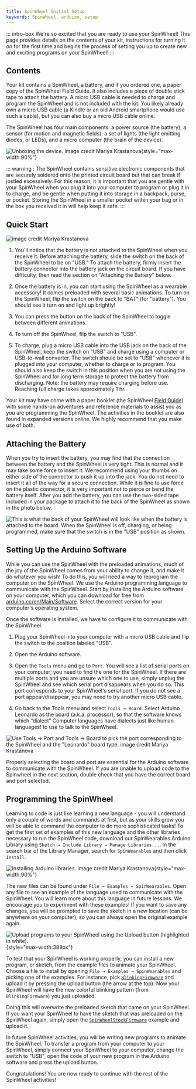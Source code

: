 ```yaml
---
title: SpinWheel Initial Setup
keywords: SpinWheel, arduino, setup
---
```


::: intro-box
We're so excited that you are ready to use your SpinWheel! This page provides details on
the contents of your kit, instructions for turning it on for the first time and begins the
process of setting you up to create new and exciting programs on your SpinWheel!
:::

## Contents

Your kit contains a SpinWheel, a battery, and if you ordered one, a paper copy of the SpinWheel Field Guide. 
It also includes a piece of double stick tape to attach the battery.
A micro USB cable is needed to charge and program the SpinWheel and is not included with the kit. 
You likely already own a micro USB cable (a Kindle or an old Android smartphone would use such a cable), but you can also buy a micro USB cable online.

The SpinWheel has four main components: a power source (the battery), a sensor (for motion and magnetic fields), a set of lights (the light emitting diodes, or LEDs), and a micro computer (the brain of the device).

![Unboxing the device. <a class="imagecredit" href="https://monochra.com/">image credit Mariya Krastanova</a>](/images/quickstart/unboxing.small.png "Unboxing the device."){style="max-width:90%"}

::: warning :
The SpinWheel contains sensitive electronic components that are securely soldered onto the printed circuit board but that can break if jostled excessively. For this reason, it is important that you are gentle with your SpinWheel when you plug it into your computer to program or plug it in to charge, and be gentle when putting it into storage in a backpack, purse, or pocket. Storing the SpinWheel in a smaller pocket within your bag or in the box you received it in will help keep it safe. 
:::


## Quick Start

![<a class="imagecredit" href="https://monochra.com/">image credit Mariya Krastanova</a>](/images/quickstart/arduino_library_setup.small.png "Arduino setup.")

1. You'll notice that the battery is not attached to the SpinWheel when you receive it. Before attaching the battery, slide the switch on the back of the SpinWheel to be on "USB." To attach the battery, firmly insert the battery connector into the battery jack on the circuit board. If you have difficulty, then read the section on "Attaching the Battery" below. 

2. Once the battery is in, you can start using the SpinWheel as a wearable accessory! It comes preloaded with several basic animations. To turn on the SpinWheel, flip the switch on the back to "BAT" (for "battery"). You should see it turn on and light up brightly! 

3. You can press the button on the back of the SpinWheel to toggle between different animations. 

4. To turn off the SpinWheel, flip the switch to "USB".

5. To charge, plug a micro USB cable into the USB jack on the back of the SpinWheel, keep the switch on "USB" and charge using a computer or USB-to-wall converter. The switch should be set to "USB" whenever it is plugged into your computer, whether to charge or to program. You should also keep the switch in this position when you are not using the SpinWheel and for long term storage to protect the battery from discharging. Note: the battery may require charging before use. Reaching full charge takes approximately 1 hr.

Your kit may have come with a paper booklet (the SpinWheel [Field Guide](/book)) with some hands-on adventures and reference materials to assist you as you are programming the SpinWheel. The activities in the booklet are also found in expanded versions online. We highly recommend that you make use of both. 

## Attaching the Battery

When you try to insert the battery, you may find that the connection between the battery and the SpinWheel is very tight. 
This is normal and it may take some force to insert it. 
We recommend using your thumbs on either side of the connector to push it up into the jack. 
You do not need to insert it all of the way for a secure connection.
While it is fine to use force on the plastic connector, it is very important not to pierce or bend the battery itself.
After you add the battery, you can use the two-sided tape included in your package to attach it to the back of the SpinWheel as shown in the photo below.

![This is what the back of your SpinWheel will look like when the battery is attached to the board. When the SpinWheel is off, charging, or being programmed, make sure that the switch is in the "USB" position as shown.](/images/quickstart/battery_back.jpg "Here is an image of what the battery will look like when it added onto the board.")



## Setting Up the Arduino Software

While you can use the SpinWheel with the preloaded animations, much of the joy of the SpinWheel comes from your ability to change it, and make it do whatever you wish! To do this, you will need a way to reprogram the computer on the SpinWheel. We use the Arduino programming language to communicate with the SpinWheel. Start by installing the Arduino software on your computer, which you can download for free from [arduino.cc/en/Main/Software](https://arduino.cc/en/Main/Software#download). Select the correct version for your computer's operating system.

Once the software is installed, we have to configure it to communicate with the SpinWheel.

1. Plug your SpinWheel into your computer with a micro USB cable and flip the switch to the position labeled "USB". 

2. Open the Arduino software. 

3. Open the `Tools` menu and go to `Port`. You will see a list of serial ports on your computer; you need to find the one for the SpinWheel. If there are multiple ports and you are unsure which one to use, simply unplug the SpinWheel and see which serial port disappears when you do so. This port corresponds to your SpinWheel's serial port. If you do not see a port appear/disappear, you may need to try another micro USB cable. <!--(see Troubleshooting guide for more details).-->

4. Go back to the Tools menu and select `Tools → Board`. Select Arduino Leonardo as the board (a.k.a. processor), so that the software knows which <span class="footnote">“dialect” <span>Computer languages have dialects just like human languages!</span></span> to use to talk to the SpinWheel.

![Use `Tools → Port` and `Tools → Board` to pick the port corresponding to the SpinWheel and the "Leonardo" board type. <a class="imagecredit" href="https://monochra.com/">image credit Mariya Krastanova</a>](/images/quickstart/port_and_board_screenshot.png "Use `Tools→ Port` and `Tools→ Board` to change the settings on the Arduino software.")

Properly selecting the board and port are essential for the Arduino software to communicate with the SpinWheel. If you are unable to upload code to the Spinwheel in the next section, double check that you have the correct board and port selected.

## Programming the SpinWheel

Learning to code is just like learning a new language - you will understand only a couple of words and commands at first, but as your skills grow you will be able to command the computer to do more sophisticated tasks! To get the first set of examples of this new language and the other libraries necessary to run the SpinWheel code, download our SpinWearables Arduino Library using `Sketch → Include Library → Manage Libraries...`. In the search bar of the Library Manager, search for `SpinWearables` and then click `Install`. 

![Installing Arduino libraries. <a class="imagecredit" href="https://monochra.com/">image credit Mariya Krastanova</a>](/images/quickstart/adding_libraries_screenshot.png "Installing Arduino libraries."){style="max-width:90%"}

The new files can be found under `File → Examples → SpinWearables`. Open any file to see an example of the language used to communicate with the SpinWheel. You will learn more about this language in future lessons.
We encourage you to experiment with these examples! If you want to save any changes, you will be prompted to save the sketch in a new location (can be anywhere on your computer), so you can always open the original example again.

![Upload programs to your SpinWheel using the `Upload` button (highlighted in white).](/images/quickstart/upload_button_screenshot.png "Upload programs to your SpinWheel using the `Upload` button (highlighted in white)."){style="max-width:388px"}

To test that your SpinWheel is working properly, you can install a new program, or sketch, from the example files to animate your SpinWheel. Choose a file to install by opening `File → Examples → SpinWearables` and picking one of the examples. For instance, pick [`BlinkingFirmware`](/codedoc/examples/BlinkingFirmware) and upload it by pressing the upload button (the arrow at the top). Now your SpinWheel will have the new colorful blinking pattern (from `BlinkingFirmware`) you just uploaded. 

Doing this will overwrite the preloaded sketch that came on your SpinWheel. If you want your SpinWheel to have the sketch that was preloaded on the SpinWheel again, simply open the [`SpinWheelStockFirmware`](/codedoc/examples/SpinWheelStockFirmware) example and upload it.

In future SpinWheel activities, you will be writing new programs to animate the SpinWheel. To transfer a program from your computer to your SpinWheel, simply connect your SpinWheel to your computer, change the switch to "USB", open the code of your new program in the Arduino software and press the upload button. 
 
Congratulations! You are now ready to continue with the rest of the SpinWheel activities!

